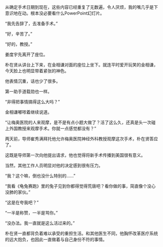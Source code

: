 从确定手术日期到现在，这些内容已经重复了无数遍，令人厌烦，我的嘴几乎是下意识地在动。根本没必要看什么PowerPoint幻灯片。

“我先告辞了，去准备手术。”

“好，辛苦了。”

“好的，教授。”

姜度宇先离开了座位。

朴在贤从讲台上下来，在金相谦对面的座位上坐下。就连平时爱开玩笑的金相谦，今天脸上也明显带着紧张的神色。

他表情沉重，话也少了很多。

第一助手道载勋也一样。

“非得把事情搞得这么大吗？”

金相谦嘟哝着继续说道。

“让梅奥医院的人来观摩，是不是有点小题大做了？活了这么久，还真是头一次碰上外国教授来观摩手术。你就一点感觉都没有？”

两天前，导师崔秀满拜托他允许梅奥医院神经外科教授观摩这次手术，朴在贤答应了。

这既是导师第一次向他提出请求，他也觉得将新手术传播到美国很有意义。

当然，其他工作人员明显对他的决定感到很有压力。

“我？这个嘛，倒也没什么特别的……”

“我看《龟兔赛跑》里的兔子见到你都得觉得荒唐吧？看你做的事，简直像个没心没肺的家伙。”

“这是在夸我吧？”

“一半是称赞，一半是骂你。”

“没办法。我一直就是这么活过来的。”

朴在贤一直都背负着难以承受的重担生活。和其他医生不同，他胸怀改革医疗系统的远大抱负，也因此一直做着与自己身份不符的事情。